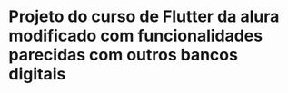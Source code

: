 # Projeto do curso de Flutter da alura modificado com funcionalidades parecidas com outros bancos digitais
